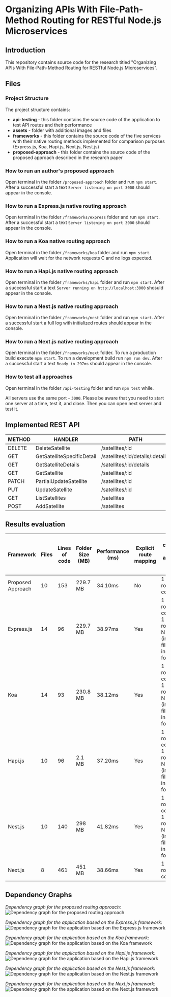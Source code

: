 # Organizing APIs With File-Path-Method Routing for RESTful Node.js Microservices

## Introduction

This repository contains source code for the research titled "Organizing APIs With File-Path-Method Routing for RESTful Node.js Microservices".

## Files
### Project Structure

The project structure contains:

* **api-testing** - this folder contains the source code of the application to test API routes and their performance
* **assets** - folder with additional images and files
* **frameworks** - this folder contains the source code of the five services with their native routing methods implemented for comparison purposes (Express.js, Koa, Hapi.js, Next.js, Nest.js)
* **proposed-approach** - this folder contains the source code of the proposed approach described in the research paper

### How to run an author's proposed approach

Open terminal in the folder `/proposed-approach` folder and run `npm start`. After a successful start a text `Server listening on port 3000` should appear in the console. 

### How to run a Express.js native routing approach

Open terminal in the folder `/frameworks/express` folder and run `npm start`. After a successful start a text `Server listening on port 3000` should appear in the console. 

### How to run a Koa native routing approach

Open terminal in the folder `/frameworks/koa` folder and run `npm start`. Application will wait for the network requests C and no logs expected.

### How to run a Hapi.js native routing approach

Open terminal in the folder `/frameworks/hapi` folder and run `npm start`. After a successful start a text `Server running on http://localhost:3000` shosuld appear in the console.

### How to run a Nest.js native routing approach

Open terminal in the folder `/frameworks/nest` folder and run `npm start`. After a successful start a full log with initialized routes should appear in the console. 

### How to run a Next.js native routing approach

Open terminal in the folder `/frameworks/next` folder. To run a production build execute `npm start`. To run a development build run `npm run dev`. After a successful start a text `Ready in 297ms` should appear in the console. 

### How to test all approaches

Open terminal in the folder `/api-testing` folder and run `npm test` while.

All servers use the same port - `3000`. Please be aware that you need to start one server at a time, test it, and close. Then you can open next server and test it. 

## Implemented REST API

| METHOD | HANDLER                     | PATH                          |
|--------|-----------------------------|-------------------------------|
| DELETE | DeleteSatellite             | /satellites/:id               |
| GET    | GetSatelliteSpecificDetail  | /satellites/:id/details/:detailId |
| GET    | GetSatelliteDetails         | /satellites/:id/details       |
| GET    | GetSatellite                | /satellites/:id               |
| PATCH  | PartialUpdateSatellite      | /satellites/:id               |
| PUT    | UpdateSatellite             | /satellites/:id               |
| GET    | ListSatellites              | /satellites                   |
| POST   | AddSatellite                | /satellites                   |

## Results evaluation

| Framework | Files | Lines of code | Folder Size (MB) | Performance (ms) | Explicit route mapping | Files changed for adding a new route |
|-----------|-------|---------------|------------------|------------------|------------------------|--------------------------------------|
| Proposed Approach | 10 | 153 | 229.7 MB | 34.10ms | No | 1 (new route controller) |
| Express.js | 14 | 96 | 229.7 MB | 38.97ms | Yes | 1 (new route controller)<br>1 (root router)<br>N (index.js files inside folders) |
| Koa | 14 | 93 | 230.8 MB | 38.12ms | Yes | 1 (new route controller)<br>1 (root router)<br>N (index.js files inside folders) |
| Hapi.js | 10 | 96 | 2.1 MB | 37.20ms | Yes | 1 (new route controller)<br>1 (root router)<br>N (index.js files inside folders) |
| Nest.js | 10 | 140 | 298 MB | 41.82ms | Yes | 1 (new route controller)<br>1 (root router)<br>N (index.js files inside folders) |
| Next.js | 8 | 461 | 451 MB | 38.66ms | Yes | 1 (new route controller) |

## Dependency Graphs

*Dependency graph for the proposed routing approach:*
![Dependency graph for the proposed routing approach](/assets/depgraph-proposed-approach.png)

*Dependency graph for the application based on the Express.js framework:*
![Dependency graph for the application based on the Express.js framework](/assets/depgraph-express.png)

*Dependency graph for the application based on the Koa framework:*
![Dependency graph for the application based on the Koa framework](/assets/depgraph-koa.png)

*Dependency graph for the application based on the Hapi.js framework:*
![Dependency graph for the application based on the Hapi.js framework](/assets/depgraph-hapi.png)

*Dependency graph for the application based on the Nest.js framework:*
![Dependency graph for the application based on the Nest.js framework](/assets/depgraph-nest.png)

*Dependency graph for the application based on the Next.js framework:*
![Dependency graph for the application based on the Next.js framework](/assets//depgraph-next.png)